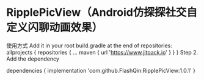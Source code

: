 # RipplePicView（Android仿探探社交自定义闪聊动画效果）

使用方式
  Add it in your root build.gradle at the end of repositories:
	allprojects {
		repositories {
			...
			maven { url 'https://www.jitpack.io' }
		}
	}
  Step 2. Add the dependency
  
  dependencies {
	        implementation 'com.github.FlashQin:RipplePicView:1.0.1'
	}

